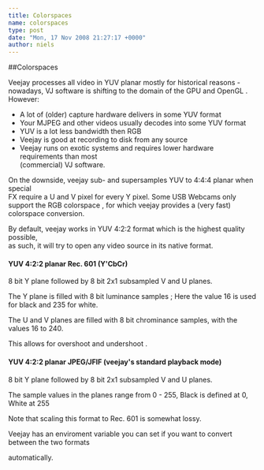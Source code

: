 ```yaml
---
title: Colorspaces
name: colorspaces
type: post
date: "Mon, 17 Nov 2008 21:27:17 +0000"
author: niels
---
```

##Colorspaces

Veejay processes all video in YUV planar mostly for historical reasons - nowadays, VJ software is shifting to the domain of the GPU and OpenGL . However:  
- A lot of (older) capture hardware delivers in some YUV format  
- Your MJPEG and other videos usually decodes into some YUV format  
- YUV is a lot less bandwidth then RGB  
- Veejay is good at recording to disk from any source  
- Veejay runs on exotic systems and requires lower hardware requirements than most  
(commercial) VJ software.  

On the downside, veejay sub- and supersamples YUV to 4:4:4 planar when special  
FX require a U and V pixel for every Y pixel. Some USB Webcams only support the RGB colorspace , for which veejay provides a (very fast) colorspace conversion.  

By default, veejay works in YUV 4:2:2 format which is the highest quality possible,  
as such, it will try to open any video source in its native format.  


#### YUV 4:2:2 planar Rec. 601 (Y'CbCr)  
8 bit Y plane followed by 8 bit 2x1 subsampled V and U planes.  

The Y plane is filled with 8 bit luminance samples ; Here the value 16 is used for black and 235 for white.  

The U and V planes are filled with 8 bit chrominance samples, with the values 16 to 240.  

This allows for overshoot and undershoot .  


#### YUV 4:2:2 planar JPEG/JFIF (veejay's standard playback mode)  
8 bit Y plane followed by 8 bit 2x1 subsampled V and U planes.  

The sample values in the planes range from 0 - 255, Black is defined at 0, White at 255  

Note that scaling this format to Rec. 601 is somewhat lossy.  

Veejay has an enviroment variable you can set if you want to convert between the two formats  

automatically.

